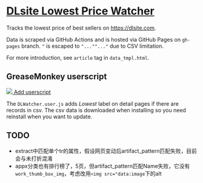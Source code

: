 # [DLsite Lowest Price Watcher](https://imba-tjd.github.io/DLWatcher)

Tracks the lowest price of best sellers on https://dlsite.com.

Data is scraped via GitHub Actions and is hosted via GitHub Pages on `gh-pages` branch. `"` is escaped to `"...""..."` due to CSV limitation.

For more introduction, see `article` tag in `data_tmpl.html`.

## GreaseMonkey userscript

[![](https://wiki.greasespot.net/favicon.ico) Add userscript](https://github.com/imba-tjd/DLWatcher/raw/master/DLWatcher.user.js)

The `DLWatcher.user.js` adds *Lowest* label on detail pages if there are records in csv. The csv data is downloaded when installing so you need reinstall when you want to update.

## TODO

* extract中匹配单个tr的属性，假设网页变动后artifact_pattern匹配失败，目前会与未打折混淆
* appx分类也有排行榜了，5页，但artifact_pattern匹配Name失败，它没有`work_thumb_box_img`，考虑改用`<img src="data:image`下的alt
